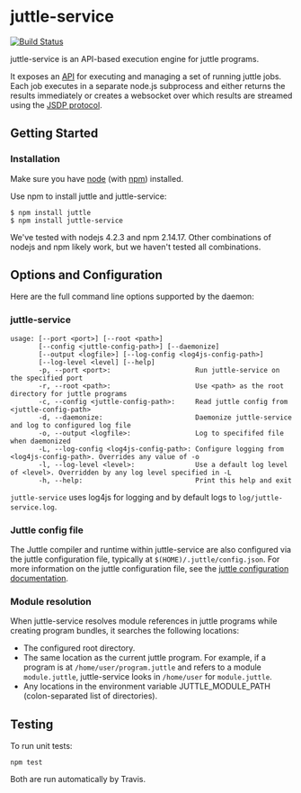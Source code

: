 # juttle-service

[![Build Status](https://travis-ci.org/juttle/juttle-service.svg?branch=master)](https://travis-ci.org/juttle/juttle-service)

juttle-service is an API-based execution engine for juttle programs.

It exposes an [API](./docs/jobs-api.md) for executing and managing a set of running juttle jobs. Each job executes in a separate node.js subprocess and either returns the results immediately or creates a websocket over which results are streamed using the [JSDP protocol](./docs/jsdp-api.md).

## Getting Started

### Installation

Make sure you have [node](http://nodejs.org) (with [npm](http://npmjs.org)) installed.

Use npm to install juttle and juttle-service:
```
$ npm install juttle
$ npm install juttle-service
```

We've tested with nodejs 4.2.3 and npm 2.14.17. Other combinations of nodejs and npm likely work, but we haven't tested all combinations.

## Options and Configuration

Here are the full command line options supported by the daemon:

### juttle-service

```
usage: [--port <port>] [--root <path>]
       [--config <juttle-config-path>] [--daemonize]
       [--output <logfile>] [--log-config <log4js-config-path>]
       [--log-level <level] [--help]
       -p, --port <port>:                     Run juttle-service on the specified port
       -r, --root <path>:                     Use <path> as the root directory for juttle programs
       -c, --config <juttle-config-path>:     Read juttle config from <juttle-config-path>
       -d, --daemonize:                       Daemonize juttle-service and log to configured log file
       -o, --output <logfile>:                Log to specififed file when daemonized
       -L, --log-config <log4js-config-path>: Configure logging from <log4js-config-path>. Overrides any value of -o
       -l, --log-level <level>:               Use a default log level of <level>. Overridden by any log level specified in -L
       -h, --help:                            Print this help and exit
```

``juttle-service`` uses log4js for logging and by default logs to ``log/juttle-service.log``.

### Juttle config file

The Juttle compiler and runtime within juttle-service are also configured via the juttle configuration file, typically at ``$(HOME)/.juttle/config.json``. For more information on the juttle configuration file, see the [juttle configuration documentation](https://github.com/juttle/juttle/blob/master/docs/reference/cli.md#configuration).

### Module resolution

When juttle-service resolves module references in juttle programs while creating program bundles, it searches the following locations:
* The configured root directory.
* The same location as the current juttle program. For example, if a program is at ``/home/user/program.juttle`` and refers to a module ``module.juttle``, juttle-service looks in ``/home/user`` for ``module.juttle``.
* Any locations in the environment variable JUTTLE_MODULE_PATH (colon-separated list of directories).

## Testing

To run unit tests:

``npm test``

Both are run automatically by Travis.
